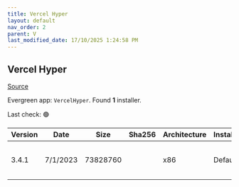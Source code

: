 ```yaml
---
title: Vercel Hyper
layout: default
nav_order: 2
parent: V
last_modified_date: 17/10/2025 1:24:58 PM
---
```


## Vercel Hyper

[Source](https://hyper.is/)

Evergreen app: `VercelHyper`. Found **1** installer.

Last check: 🟢

| Version | Date     | Size     | Sha256 | Architecture | InstallerType | Type | URI                                                                                                                                                              |
| ------- | -------- | -------- | ------ | ------------ | ------------- | ---- | ---------------------------------------------------------------------------------------------------------------------------------------------------------------- |
| 3.4.1   | 7/1/2023 | 73828760 |        | x86          | Default       | exe  | [https://github.com/vercel/hyper/releases/download/v3.4.1/Hyper-Setup-3.4.1.exe](https://github.com/vercel/hyper/releases/download/v3.4.1/Hyper-Setup-3.4.1.exe) |
